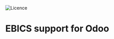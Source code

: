 ![Licence](https://img.shields.io/badge/licence-LGPL--3-blue.svg)

EBICS support for Odoo
======================

